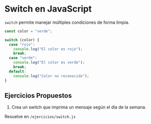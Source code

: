 # Switch en JavaScript

`switch` permite manejar múltiples condiciones de forma limpia.

```js
const color = "verde";

switch (color) {
  case "rojo":
    console.log("El color es rojo");
    break;
  case "verde":
    console.log("El color es verde");
    break;
  default:
    console.log("Color no reconocido");
}
```

## Ejercicios Propuestos

1. Crea un switch que imprima un mensaje según el día de la semana.

Resuelve en `/ejercicios/switch.js`

